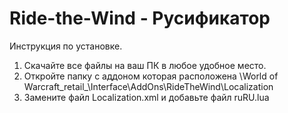 # Ride-the-Wind - Русификатор
Инструкция по установке. 
1. Скачайте все файлы на ваш ПК в любое удобное место. 
2. Откройте папку с аддоном которая расположена \World of Warcraft\_retail_\Interface\AddOns\RideTheWind\Localization
3. Замените файл Localization.xml и добавьте файл ruRU.lua
